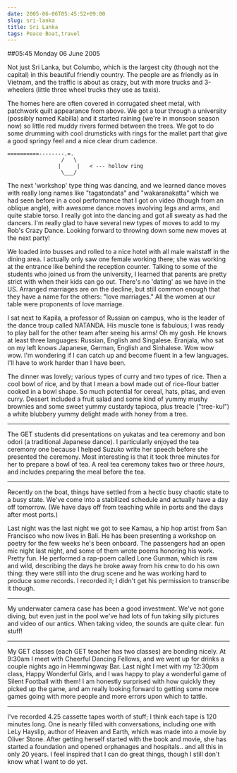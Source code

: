 ```yaml
---
date: 2005-06-06T05:45:52+09:00
slug: sri-lanka
title: Sri Lanka
tags: Peace Boat,travel
---
```


##05:45 Monday 06 June 2005

Not just Sri Lanka, but Columbo, which is the largest city (though not the capital) in this beautiful friendly country.  The people are as friendly as in Vietnam, and the traffic is about as crazy, but with more trucks and 3-wheelers (little three wheel trucks they use as taxis).

The homes here are often covered in corrugated sheet metal, with patchwork quilt appearance from above.  We got a tour through a university (possibly named Kabilla) and it started raining (we're in monsoon season now) so little red muddy rivers formed between the trees.  We got to do some drumming with cool drumsticks with rings for the mallet part that give a good springy feel and a nice clear drum cadence.


    
    
    ==========--------.=.
                     /   \
                    |     |   < --- hollow ring
                     \___/
    



The next 'workshop' type thing was dancing, and we learned dance moves with really long names like "tagatondata" and "wakaranakatta" which we had seen before in a cool performance that I got on video (though from an oblique angle), with awesome dance moves involving legs and arms, and quite stable torso.  I really got into the dancing and got all sweaty as had the dancers.  I'm really glad to have several new types of moves to add to my Rob's Crazy Dance.  Looking forward to throwing down some new moves at the next party!

We loaded into busses and rolled to a nice hotel with all male waitstaff in the dining area.  I actually only saw one female working there; she was working at the entrance like behind the reception counter.  Talking to some of the students who joined us from the university, I learned that parents are pretty strict with when their kids can go out.  There's no 'dating' as we have in the US.  Arranged marriages are on the decline, but still common enough that they have a name for the others: "love marriages."  All the women at our table were proponents of love marriage.

I sat next to Kapila, a professor of Russian on campus, who is the leader of the dance troup called NATANDA.  His muscle tone is fabulous; I was ready to play ball for the other team after seeing his arms!  Oh my gosh.  He knows at least three languages: Russian, English and Singalese.  Eranjala, who sat on my left knows Japanese, German, English and Sinhalese.  Wow wow wow.  I'm wondering if I can catch up and become fluent in a few languages.  I'll have to work harder than I have been.

The dinner was lovely; various types of curry and two types of rice.  Then a cool bowl of rice, and by that I mean a bowl made out of rice-flour batter cooked in a bowl shape.  So much potential for cereal, hats, pitas, and even curry.  Dessert included a fruit salad and some kind of yummy mushy brownies and some sweet yummy custardy tapioca, plus treacle ("tree-kul") a white blubbery yummy delight made with honey from a tree.

- - - -

The GET students did presentations on yukatas and tea ceremony and bon odori (a traditional Japanese dance).  I particularly enjoyed the tea ceremony one because I helped Suzuko write her speech before she presented the ceremony.  Most interesting is that it took three minutes for her to prepare a bowl of tea. A real tea ceremony takes two or three *hours*, and includes preparing the meal before the tea. 

- - - -

Recently on the boat, things have settled from a hectic busy chaotic state to a busy state.  We've come into a stabilized schedule and actually have a day off tomorrow.  (We have days off from teaching while in ports and the days after most ports.)

Last night was the last night we got to see Kamau, a hip hop artist from San Francisco who now lives in Bali. He has been presenting a workshop on poetry for the few weeks he's been onboard.  The passengers had an open mic night last night, and some of them wrote poems honoring his work.  Pretty fun.  He performed a rap-poem called Lone Gunman, which is raw and wild, describing the days he broke away from his crew to do his own thing: they were still into the drug scene and he was working hard to produce some records.  I recorded it; I didn't get his permission to transcribe it though.

- - - -

My underwater camera case has been a good investment.  We've not gone diving, but even just in the pool we've had lots of fun taking silly pictures and video of our antics.  When taking video, the sounds are quite clear. fun stuff!

- - - -

My GET classes (each GET teacher has two classes) are bonding nicely.  At 9:30am I meet with Cheerful Dancing Fellows, and we went up for drinks a couple nights ago in Hemmingway Bar.  Last night I met with my 12:30pm class, Happy Wonderful Girls, and I was happy to play a wonderful game of Silent Football with them!  I am honestly surprised with how quickly they picked up the game, and am really looking forward to getting some more games going with more people and more errors upon which to tattle.

- - -

I've recorded 4.25 cassette tapes worth of stuff; I think each tape is 120 minutes long.  One is nearly filled with conversations, including one with LeLy Hayslip, author of Heaven and Earth, which was made into a movie by Oliver Stone.  After getting herself started with the book and movie, she has started a foundation and opened orphanages and hospitals..  and all this in only 20 years.  I feel inspired that I can do great things, though I still don't know what I want to do yet.

